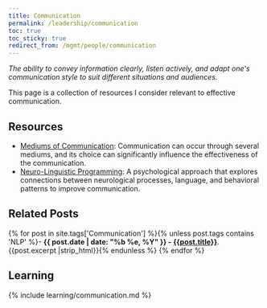 ```yaml
---
title: Communication
permalink: /leadership/communication
toc: true
toc_sticky: true
redirect_from: /mgmt/people/communication
---
```


*The ability to convey information clearly, listen actively, and adapt one's communication style to suit different situations and audiences.*

This page is a collection of resources I consider relevant to effective communication.

## Resources

- [Mediums of Communication](/leadership/communication/mediums): Communication can occur through several mediums, and its choice can significantly influence the effectiveness of the communication.
- [Neuro-Linguistic Programming](/leadership/communication/nlp): A psychological approach that explores connections between neurological processes, language, and behavioral patterns to improve communication.

## Related Posts

{% for post in site.tags['Communication'] %}{% unless post.tags contains 'NLP' %}- <b>{{ post.date | date: "%b %e, %Y" }} - <a href="{{ site.baseurl }}{{ post.url }}">{{post.title}}</a></b>. {{post.excerpt |strip_html}}{% endunless %}
{% endfor %}

## Learning

{% include learning/communication.md %}